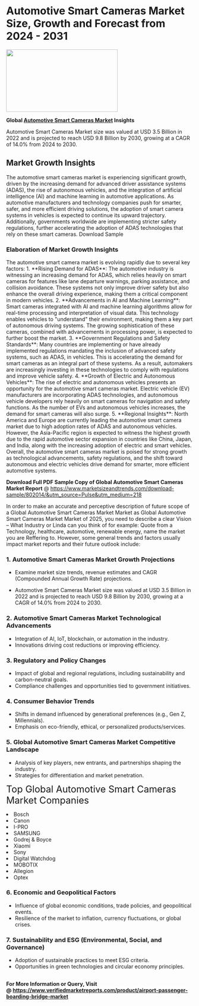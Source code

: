 <H1>Automotive Smart Cameras Market Size, Growth and Forecast from 2024 - 2031</H1><img class="aligncenter size-medium wp-image-584254" src="https://thirdeyenews.in/wp-content/uploads/2024/09/Global-Market-Research-300x168.jpeg" alt="" width="300" height="168" /><p><strong>Global&nbsp;<a href="https://www.marketsizeandtrends.com/download-sample/802014/&amp;utm_source=Pulse&amp;utm_medium=218">Automotive Smart Cameras Market</a> Insights</strong></p><p>Automotive Smart Cameras Market size was valued at USD 3.5 Billion in 2022 and is projected to reach USD 9.8 Billion by 2030, growing at a CAGR of 14.0% from 2024 to 2030.</p><p><h2>Market Growth Insights</h2> The automotive smart cameras market is experiencing significant growth, driven by the increasing demand for advanced driver assistance systems (ADAS), the rise of autonomous vehicles, and the integration of artificial intelligence (AI) and machine learning in automotive applications. As automotive manufacturers and technology companies push for smarter, safer, and more efficient driving solutions, the adoption of smart camera systems in vehicles is expected to continue its upward trajectory. Additionally, governments worldwide are implementing stricter safety regulations, further accelerating the adoption of ADAS technologies that rely on these smart cameras. Download Sample <h3>Elaboration of Market Growth Insights</h3> The automotive smart camera market is evolving rapidly due to several key factors: 1. **Rising Demand for ADAS**: The automotive industry is witnessing an increasing demand for ADAS, which relies heavily on smart cameras for features like lane departure warnings, parking assistance, and collision avoidance. These systems not only improve driver safety but also enhance the overall driving experience, making them a critical component in modern vehicles. 2. **Advancements in AI and Machine Learning**: Smart cameras integrated with AI and machine learning algorithms allow for real-time processing and interpretation of visual data. This technology enables vehicles to "understand" their environment, making them a key part of autonomous driving systems. The growing sophistication of these cameras, combined with advancements in processing power, is expected to further boost the market. 3. **Government Regulations and Safety Standards**: Many countries are implementing or have already implemented regulations mandating the inclusion of advanced safety systems, such as ADAS, in vehicles. This is accelerating the demand for smart cameras as an integral part of these systems. As a result, automakers are increasingly investing in these technologies to comply with regulations and improve vehicle safety. 4. **Growth of Electric and Autonomous Vehicles**: The rise of electric and autonomous vehicles presents an opportunity for the automotive smart cameras market. Electric vehicle (EV) manufacturers are incorporating ADAS technologies, and autonomous vehicle developers rely heavily on smart cameras for navigation and safety functions. As the number of EVs and autonomous vehicles increases, the demand for smart cameras will also surge. 5. **Regional Insights**: North America and Europe are currently leading the automotive smart camera market due to high adoption rates of ADAS and autonomous vehicles. However, the Asia-Pacific region is expected to witness the highest growth due to the rapid automotive sector expansion in countries like China, Japan, and India, along with the increasing adoption of electric and smart vehicles. Overall, the automotive smart cameras market is poised for strong growth as technological advancements, safety regulations, and the shift toward autonomous and electric vehicles drive demand for smarter, more efficient automotive systems. </p><p><span class=""><strong>Download Full PDF Sample Copy of Global Automotive Smart Cameras Market Report</strong> @ <a href="https://www.marketsizeandtrends.com/download-sample/802014/&amp;utm_source=Pulse&amp;utm_medium=218" target="_blank">https://www.marketsizeandtrends.com/download-sample/802014/&amp;utm_source=Pulse&amp;utm_medium=218</a></span></p><p>In order to make an accurate and perceptive description of future scope of a Global&nbsp;Automotive Smart Cameras Market Market as Global&nbsp;Automotive Smart Cameras Market Market of 2025, you need to describe a clear Vision &ndash; What Industry or Linda can you think of for example: Quote from a Technology, healthcare, automotive, renewable energy, name the market you are Reffering to. However, some general trends and factors usually impact market reports and their future outlook include:</p><h3>1.&nbsp;<strong>Automotive Smart Cameras Market Growth Projections</strong></h3><ul><li>Examine market size trends, revenue estimates and CAGR (Compounded Annual Growth Rate) projections.</li><li><p>Automotive Smart Cameras Market size was valued at USD 3.5 Billion in 2022 and is projected to reach USD 9.8 Billion by 2030, growing at a CAGR of 14.0% from 2024 to 2030.</p></li></ul><h3>2.&nbsp;<strong>Automotive Smart Cameras Market Technological Advancements</strong></h3><ul><li>Integration of AI, IoT, blockchain, or automation in the industry.</li><li>Innovations driving cost reductions or improving efficiency.</li></ul><h3>3.&nbsp;<strong>Regulatory and Policy Changes</strong></h3><ul><li>Impact of global and regional regulations, including sustainability and carbon-neutral goals.</li><li>Compliance challenges and opportunities tied to government initiatives.</li></ul><h3>4.&nbsp;<strong>Consumer Behavior Trends</strong></h3><ul><li>Shifts in demand influenced by generational preferences (e.g., Gen Z, Millennials).</li><li>Emphasis on eco-friendly, ethical, or personalized products/services.</li></ul><h3>5.&nbsp;<strong>Global Automotive Smart Cameras Market Competitive Landscape</strong></h3><ul><li>Analysis of key players, new entrants, and partnerships shaping the industry.</li><li>Strategies for differentiation and market penetration.</li></ul><p data-pm-slice="1 1 []"><span style="color: inherit; font-family: inherit; font-size: 25px;">Top Global Automotive Smart Cameras Market Companies</span></p><div class="" data-test-id=""><p><li>Bosch</li><li> Canon</li><li> I-PRO</li><li> SAMSUNG</li><li> Godrej & Boyce</li><li> Xiaomi</li><li> Sony</li><li> Digital Watchdog</li><li> MOBOTIX</li><li> Allegion</li><li> Optex</li></p></div><h3>6.&nbsp;<strong>Economic and Geopolitical Factors</strong></h3><ul><li>Influence of global economic conditions, trade policies, and geopolitical events.</li><li>Resilience of the market to inflation, currency fluctuations, or global crises.</li></ul><h3>7.&nbsp;<strong>Sustainability and ESG (Environmental, Social, and Governance)</strong></h3><ul><li>Adoption of sustainable practices to meet ESG criteria.</li><li>Opportunities in green technologies and circular economy principles.</li></ul><h2><strong style="font-size: 14px;">For More Information or Query, Visit @&nbsp;</strong><a style="background-color: #ffffff; font-size: 14px;" href="https://www.marketsizeandtrends.com/report/automotive-smart-cameras-market/" target="_blank">https://www.verifiedmarketreports.com/product/airport-passenger-boarding-bridge-market</a></h2>
